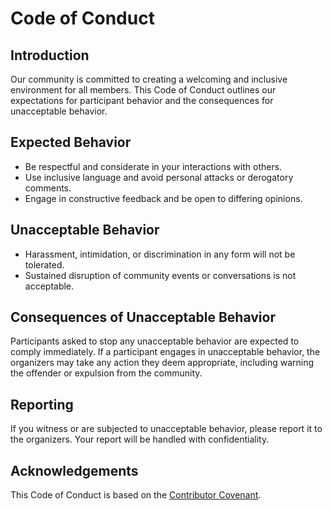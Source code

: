 # Code of Conduct

## Introduction

Our community is committed to creating a welcoming and inclusive environment for all members. This Code of Conduct outlines our expectations for participant behavior and the consequences for unacceptable behavior.

## Expected Behavior

- Be respectful and considerate in your interactions with others.
- Use inclusive language and avoid personal attacks or derogatory comments.
- Engage in constructive feedback and be open to differing opinions.

## Unacceptable Behavior

- Harassment, intimidation, or discrimination in any form will not be tolerated.
- Sustained disruption of community events or conversations is not acceptable.

## Consequences of Unacceptable Behavior

Participants asked to stop any unacceptable behavior are expected to comply immediately. If a participant engages in unacceptable behavior, the organizers may take any action they deem appropriate, including warning the offender or expulsion from the community.

## Reporting

If you witness or are subjected to unacceptable behavior, please report it to the organizers. Your report will be handled with confidentiality.

## Acknowledgements

This Code of Conduct is based on the [Contributor Covenant](https://www.contributor-covenant.org/).
